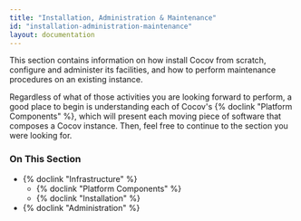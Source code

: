 ```yaml
---
title: "Installation, Administration & Maintenance"
id: "installation-administration-maintenance"
layout: documentation
---
```


This section contains information on how install Cocov from scratch, configure
and administer its facilities, and how to perform maintenance procedures
on an existing instance.

Regardless of what of those activities you are looking forward to perform,
a good place to begin is understanding each of Cocov's
{% doclink "Platform Components" %}, which will present each moving piece
of software that composes a Cocov instance. Then, feel free to continue to
the section you were looking for.

### On This Section

- {% doclink "Infrastructure" %}
    - {% doclink "Platform Components" %}
    - {% doclink "Installation" %}
- {% doclink "Administration" %}
